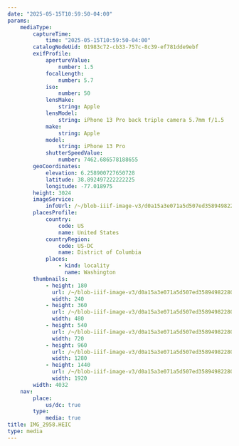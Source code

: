 ```yaml
---
date: "2025-05-15T10:59:50-04:00"
params:
    mediaType:
        captureTime:
            time: "2025-05-15T10:59:50-04:00"
        catalogNodeUid: 01983c72-cb33-757c-8c39-ef781dde9ebf
        exifProfile:
            apertureValue:
                number: 1.5
            focalLength:
                number: 5.7
            iso:
                number: 50
            lensMake:
                string: Apple
            lensModel:
                string: iPhone 13 Pro back triple camera 5.7mm f/1.5
            make:
                string: Apple
            model:
                string: iPhone 13 Pro
            shutterSpeedValue:
                number: 7462.686578188655
        geoCoordinates:
            elevation: 6.258900727650728
            latitude: 38.892497222222225
            longitude: -77.018975
        height: 3024
        imageService:
            infoUrl: /~/blob-iiif-image-v3/d0a15a3e071a5d507ed35894982280b98e9c534d2ab6e003f1a154ffe96b2563/info.json
        placesProfile:
            country:
                code: US
                name: United States
            countryRegion:
                code: US-DC
                name: District of Columbia
            places:
                - kind: locality
                  name: Washington
        thumbnails:
            - height: 180
              url: /~/blob-iiif-image-v3/d0a15a3e071a5d507ed35894982280b98e9c534d2ab6e003f1a154ffe96b2563/full/240%2C180/0/default.jpg
              width: 240
            - height: 360
              url: /~/blob-iiif-image-v3/d0a15a3e071a5d507ed35894982280b98e9c534d2ab6e003f1a154ffe96b2563/full/480%2C360/0/default.jpg
              width: 480
            - height: 540
              url: /~/blob-iiif-image-v3/d0a15a3e071a5d507ed35894982280b98e9c534d2ab6e003f1a154ffe96b2563/full/720%2C540/0/default.jpg
              width: 720
            - height: 960
              url: /~/blob-iiif-image-v3/d0a15a3e071a5d507ed35894982280b98e9c534d2ab6e003f1a154ffe96b2563/full/1280%2C960/0/default.jpg
              width: 1280
            - height: 1440
              url: /~/blob-iiif-image-v3/d0a15a3e071a5d507ed35894982280b98e9c534d2ab6e003f1a154ffe96b2563/full/1920%2C1440/0/default.jpg
              width: 1920
        width: 4032
    nav:
        place:
            us/dc: true
        type:
            media: true
title: IMG_2958.HEIC
type: media
---
```

